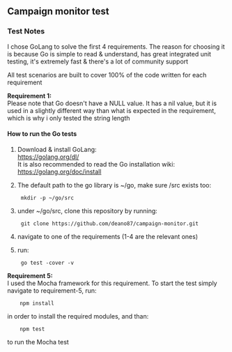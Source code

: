 ## Campaign monitor test


### Test Notes

I chose GoLang to solve the first 4 requirements.
The reason for choosing it is because Go is simple to read & understand, has great integrated unit testing, it's extremely fast & there's a lot of community support

All test scenarios are built to cover 100% of the code written for each requirement

**Requirement 1:** <br />
Please note that Go doesn't have a NULL value. It has a nil value, but it is used in a slightly different way than what is expected in the requirement, which is why i only tested the string length

#### How to run the Go tests

1. Download & install GoLang: <br />
https://golang.org/dl/<br />
It is also recommended to read the Go installation wiki: <br />
https://golang.org/doc/install

2. The default path to the go library is ~/go, make sure /src exists too:

        mkdir -p ~/go/src

3. under ~/go/src, clone this repository by running:

        git clone https://github.com/deano87/campaign-monitor.git

4. navigate to one of the requirements (1-4 are the relevant ones)
5. run:

        go test -cover -v


**Requirement 5:** <br />
I used the Mocha framework for this requirement. To start the test simply navigate to requirement-5, run:

        npm install

in order to install the required modules, and than:

        npm test

to run the Mocha test
